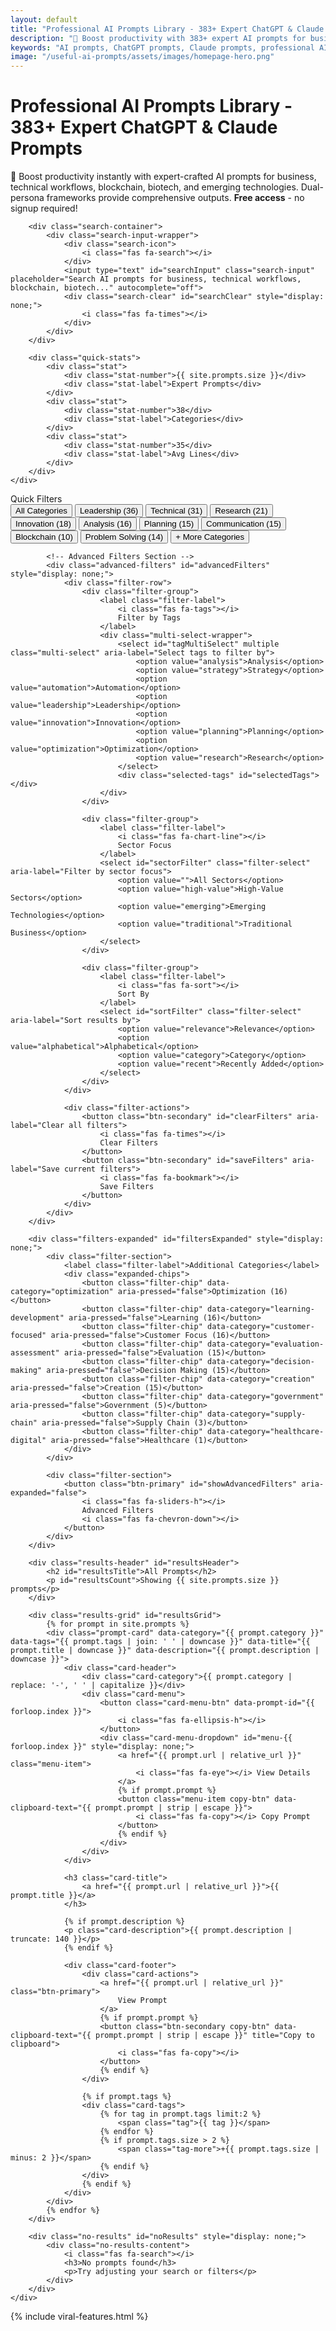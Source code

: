 ```yaml
---
layout: default
title: "Professional AI Prompts Library - 383+ Expert ChatGPT & Claude Prompts for Business Success"
description: "🚀 Boost productivity with 383+ expert AI prompts for business, technical workflows, blockchain, biotech & emerging technologies. Ready-to-use ChatGPT and Claude prompts with dual-persona frameworks. Free instant access - no signup required!"
keywords: "AI prompts, ChatGPT prompts, Claude prompts, professional AI prompts, business prompts, technical prompts, AI productivity, prompt engineering, dual persona prompts, business automation, AI tools, blockchain prompts, biotech prompts, management prompts"
image: "/useful-ai-prompts/assets/images/homepage-hero.png"
---
```


<div class="search-hero">
    <div class="container">
        <div class="search-header">
            <h1 class="search-title">Professional AI Prompts Library - 383+ Expert ChatGPT & Claude Prompts</h1>
            <p class="search-subtitle">🚀 Boost productivity instantly with expert-crafted AI prompts for business, technical workflows, blockchain, biotech, and emerging technologies. Dual-persona frameworks provide comprehensive outputs. <strong>Free access</strong> - no signup required!</p>
        </div>
        
        <div class="search-container">
            <div class="search-input-wrapper">
                <div class="search-icon">
                    <i class="fas fa-search"></i>
                </div>
                <input type="text" id="searchInput" class="search-input" placeholder="Search AI prompts for business, technical workflows, blockchain, biotech..." autocomplete="off">
                <div class="search-clear" id="searchClear" style="display: none;">
                    <i class="fas fa-times"></i>
                </div>
            </div>
        </div>
        
        <div class="quick-stats">
            <div class="stat">
                <div class="stat-number">{{ site.prompts.size }}</div>
                <div class="stat-label">Expert Prompts</div>
            </div>
            <div class="stat">
                <div class="stat-number">38</div>
                <div class="stat-label">Categories</div>
            </div>
            <div class="stat">
                <div class="stat-number">35</div>
                <div class="stat-label">Avg Lines</div>
            </div>
        </div>
    </div>
</div>

<div class="results-section">
    <div class="container">
        <!-- Enhanced Filter Controls -->
        <div class="filter-controls">
            <div class="filter-section">
                <label class="filter-label">
                    <i class="fas fa-filter"></i>
                    Quick Filters
                </label>
                <div class="filters-bar" id="filtersBar">
                    <button class="filter-chip active" data-category="all" aria-pressed="true">All Categories</button>
                    <button class="filter-chip" data-category="management-leadership" aria-pressed="false">Leadership (36)</button>
                    <button class="filter-chip" data-category="technical-workflows" aria-pressed="false">Technical (31)</button>
                    <button class="filter-chip" data-category="research-workflows" aria-pressed="false">Research (21)</button>
                    <button class="filter-chip" data-category="creativity-innovation" aria-pressed="false">Innovation (18)</button>
                    <button class="filter-chip" data-category="analysis" aria-pressed="false">Analysis (16)</button>
                    <button class="filter-chip" data-category="planning" aria-pressed="false">Planning (15)</button>
                    <button class="filter-chip" data-category="communication" aria-pressed="false">Communication (15)</button>
                    <button class="filter-chip" data-category="blockchain" aria-pressed="false">Blockchain (10)</button>
                    <button class="filter-chip" data-category="problem-solving" aria-pressed="false">Problem Solving (14)</button>
                    <button class="filter-chip filter-toggle" id="showMoreFilters" aria-expanded="false">
                        <span class="toggle-text">+ More Categories</span>
                        <i class="fas fa-chevron-down toggle-icon"></i>
                    </button>
                </div>
            </div>
            
            <!-- Advanced Filters Section -->
            <div class="advanced-filters" id="advancedFilters" style="display: none;">
                <div class="filter-row">
                    <div class="filter-group">
                        <label class="filter-label">
                            <i class="fas fa-tags"></i>
                            Filter by Tags
                        </label>
                        <div class="multi-select-wrapper">
                            <select id="tagMultiSelect" multiple class="multi-select" aria-label="Select tags to filter by">
                                <option value="analysis">Analysis</option>
                                <option value="strategy">Strategy</option>
                                <option value="automation">Automation</option>
                                <option value="leadership">Leadership</option>
                                <option value="innovation">Innovation</option>
                                <option value="planning">Planning</option>
                                <option value="optimization">Optimization</option>
                                <option value="research">Research</option>
                            </select>
                            <div class="selected-tags" id="selectedTags"></div>
                        </div>
                    </div>
                    
                    <div class="filter-group">
                        <label class="filter-label">
                            <i class="fas fa-chart-line"></i>
                            Sector Focus
                        </label>
                        <select id="sectorFilter" class="filter-select" aria-label="Filter by sector focus">
                            <option value="">All Sectors</option>
                            <option value="high-value">High-Value Sectors</option>
                            <option value="emerging">Emerging Technologies</option>
                            <option value="traditional">Traditional Business</option>
                        </select>
                    </div>
                    
                    <div class="filter-group">
                        <label class="filter-label">
                            <i class="fas fa-sort"></i>
                            Sort By
                        </label>
                        <select id="sortFilter" class="filter-select" aria-label="Sort results by">
                            <option value="relevance">Relevance</option>
                            <option value="alphabetical">Alphabetical</option>
                            <option value="category">Category</option>
                            <option value="recent">Recently Added</option>
                        </select>
                    </div>
                </div>
                
                <div class="filter-actions">
                    <button class="btn-secondary" id="clearFilters" aria-label="Clear all filters">
                        <i class="fas fa-times"></i>
                        Clear Filters
                    </button>
                    <button class="btn-secondary" id="saveFilters" aria-label="Save current filters">
                        <i class="fas fa-bookmark"></i>
                        Save Filters
                    </button>
                </div>
            </div>
        </div>
        
        <div class="filters-expanded" id="filtersExpanded" style="display: none;">
            <div class="filter-section">
                <label class="filter-label">Additional Categories</label>
                <div class="expanded-chips">
                    <button class="filter-chip" data-category="optimization" aria-pressed="false">Optimization (16)</button>
                    <button class="filter-chip" data-category="learning-development" aria-pressed="false">Learning (16)</button>
                    <button class="filter-chip" data-category="customer-focused" aria-pressed="false">Customer Focus (16)</button>
                    <button class="filter-chip" data-category="evaluation-assessment" aria-pressed="false">Evaluation (15)</button>
                    <button class="filter-chip" data-category="decision-making" aria-pressed="false">Decision Making (15)</button>
                    <button class="filter-chip" data-category="creation" aria-pressed="false">Creation (15)</button>
                    <button class="filter-chip" data-category="government" aria-pressed="false">Government (5)</button>
                    <button class="filter-chip" data-category="supply-chain" aria-pressed="false">Supply Chain (3)</button>
                    <button class="filter-chip" data-category="healthcare-digital" aria-pressed="false">Healthcare (1)</button>
                </div>
            </div>
            
            <div class="filter-section">
                <button class="btn-primary" id="showAdvancedFilters" aria-expanded="false">
                    <i class="fas fa-sliders-h"></i>
                    Advanced Filters
                    <i class="fas fa-chevron-down"></i>
                </button>
            </div>
        </div>
        
        <div class="results-header" id="resultsHeader">
            <h2 id="resultsTitle">All Prompts</h2>
            <p id="resultsCount">Showing {{ site.prompts.size }} prompts</p>
        </div>
        
        <div class="results-grid" id="resultsGrid">
            {% for prompt in site.prompts %}
            <div class="prompt-card" data-category="{{ prompt.category }}" data-tags="{{ prompt.tags | join: ' ' | downcase }}" data-title="{{ prompt.title | downcase }}" data-description="{{ prompt.description | downcase }}">
                <div class="card-header">
                    <div class="card-category">{{ prompt.category | replace: '-', ' ' | capitalize }}</div>
                    <div class="card-menu">
                        <button class="card-menu-btn" data-prompt-id="{{ forloop.index }}">
                            <i class="fas fa-ellipsis-h"></i>
                        </button>
                        <div class="card-menu-dropdown" id="menu-{{ forloop.index }}" style="display: none;">
                            <a href="{{ prompt.url | relative_url }}" class="menu-item">
                                <i class="fas fa-eye"></i> View Details
                            </a>
                            {% if prompt.prompt %}
                            <button class="menu-item copy-btn" data-clipboard-text="{{ prompt.prompt | strip | escape }}">
                                <i class="fas fa-copy"></i> Copy Prompt
                            </button>
                            {% endif %}
                        </div>
                    </div>
                </div>
                
                <h3 class="card-title">
                    <a href="{{ prompt.url | relative_url }}">{{ prompt.title }}</a>
                </h3>
                
                {% if prompt.description %}
                <p class="card-description">{{ prompt.description | truncate: 140 }}</p>
                {% endif %}
                
                <div class="card-footer">
                    <div class="card-actions">
                        <a href="{{ prompt.url | relative_url }}" class="btn-primary">
                            View Prompt
                        </a>
                        {% if prompt.prompt %}
                        <button class="btn-secondary copy-btn" data-clipboard-text="{{ prompt.prompt | strip | escape }}" title="Copy to clipboard">
                            <i class="fas fa-copy"></i>
                        </button>
                        {% endif %}
                    </div>
                    
                    {% if prompt.tags %}
                    <div class="card-tags">
                        {% for tag in prompt.tags limit:2 %}
                            <span class="tag">{{ tag }}</span>
                        {% endfor %}
                        {% if prompt.tags.size > 2 %}
                            <span class="tag-more">+{{ prompt.tags.size | minus: 2 }}</span>
                        {% endif %}
                    </div>
                    {% endif %}
                </div>
            </div>
            {% endfor %}
        </div>
        
        <div class="no-results" id="noResults" style="display: none;">
            <div class="no-results-content">
                <i class="fas fa-search"></i>
                <h3>No prompts found</h3>
                <p>Try adjusting your search or filters</p>
            </div>
        </div>
    </div>
</div>

<!-- Add Viral Features to Homepage -->
{% include viral-features.html %}

<!-- Homepage-specific Schema Markup -->
<script type="application/ld+json">
{
  "@context": "https://schema.org",
  "@type": "WebApplication",
  "name": "Professional AI Prompts Library",
  "url": "{{ site.url }}{{ site.baseurl }}/",
  "applicationCategory": "Productivity",
  "description": "Professional AI prompts library with 278+ expert ChatGPT and Claude prompts for business, technical workflows, and emerging technologies",
  "operatingSystem": "Any",
  "offers": {
    "@type": "Offer",
    "price": "0",
    "priceCurrency": "USD",
    "availability": "https://schema.org/InStock"
  },
  "aggregateRating": {
    "@type": "AggregateRating",
    "ratingValue": "4.8",
    "reviewCount": "127",
    "bestRating": "5",
    "worstRating": "1"
  },
  "author": {
    "@type": "Organization",
    "@id": "{{ site.url }}{{ site.baseurl }}/#organization"
  },
  "publisher": {
    "@type": "Organization",
    "@id": "{{ site.url }}{{ site.baseurl }}/#organization"
  },
  "potentialAction": {
    "@type": "SearchAction",
    "target": {
      "@type": "EntryPoint",
      "urlTemplate": "{{ site.url }}{{ site.baseurl }}/search/?q={search_term_string}"
    },
    "query-input": "required name=search_term_string"
  },
  "featureList": [
    "278+ Professional AI Prompts",
    "Dual-Persona Architecture",
    "18 Specialized Categories",
    "Instant Search & Filtering",
    "One-Click Copy to Clipboard",
    "Mobile-Responsive Design",
    "Free Access - No Signup Required",
    "Expert-Crafted Frameworks",
    "Business & Technical Workflows",
    "Emerging Technology Sectors"
  ]
}
</script>

<!-- Homepage ItemList Schema -->
<script type="application/ld+json">
{
  "@context": "https://schema.org",
  "@type": "ItemList",
  "name": "Professional AI Prompts Collection",
  "description": "Comprehensive list of professional AI prompts organized by category and industry",
  "numberOfItems": "{{ site.prompts.size }}",
  "itemListOrder": "https://schema.org/ItemListOrderAscending",
  "itemListElement": [
    {% for prompt in site.prompts limit:10 %}
    {
      "@type": "ListItem",
      "position": {{ forloop.index }},
      "item": {
        "@type": "CreativeWork",
        "name": "{{ prompt.title }}",
        "description": "{{ prompt.description | default: prompt.excerpt | strip_html | truncate: 200 }}",
        "url": "{{ site.url }}{{ prompt.url }}",
        "genre": "{{ prompt.category | replace: '-', ' ' | capitalize }}",
        "keywords": "{% if prompt.tags %}{% for tag in prompt.tags %}{{ tag }}{% unless forloop.last %}, {% endunless %}{% endfor %}{% endif %}",
        "author": {
          "@type": "Organization",
          "name": "Useful AI Prompts"
        }
      }
    }{% unless forloop.last %},{% endunless %}
    {% endfor %}
  ]
}
</script>

<script>
// Enhanced search and filter functionality
document.addEventListener('DOMContentLoaded', function() {
    const searchInput = document.getElementById('searchInput');
    const searchClear = document.getElementById('searchClear');
    const resultsGrid = document.getElementById('resultsGrid');
    const resultsTitle = document.getElementById('resultsTitle');
    const resultsCount = document.getElementById('resultsCount');
    const noResults = document.getElementById('noResults');
    const filtersBar = document.getElementById('filtersBar');
    const filtersExpanded = document.getElementById('filtersExpanded');
    const showMoreFilters = document.getElementById('showMoreFilters');
    const showAdvancedFilters = document.getElementById('showAdvancedFilters');
    const advancedFilters = document.getElementById('advancedFilters');
    const tagMultiSelect = document.getElementById('tagMultiSelect');
    const selectedTags = document.getElementById('selectedTags');
    const sectorFilter = document.getElementById('sectorFilter');
    const sortFilter = document.getElementById('sortFilter');
    const clearFilters = document.getElementById('clearFilters');
    const saveFilters = document.getElementById('saveFilters');
    const prompts = document.querySelectorAll('.prompt-card');

    let currentFilter = 'all';
    let currentSearch = '';
    let filtersExpandedState = false;
    let advancedFiltersState = false;
    let selectedTagsArray = [];
    let currentSector = '';
    let currentSort = 'relevance';
    let savedFilters = JSON.parse(localStorage.getItem('savedFilters') || '{}');

    // Search clear functionality
    searchInput.addEventListener('input', function() {
        if (this.value.length > 0) {
            searchClear.style.display = 'flex';
        } else {
            searchClear.style.display = 'none';
        }
        performSearch();
    });

    searchClear.addEventListener('click', function() {
        searchInput.value = '';
        searchClear.style.display = 'none';
        performSearch();
        searchInput.focus();
    });

    // Advanced search with multiple filter criteria
    function performAdvancedSearch() {
        const searchTerm = searchInput.value.toLowerCase().trim();
        currentSearch = searchTerm;
        let visiblePrompts = [];

        prompts.forEach(prompt => {
            const title = prompt.dataset.title || '';
            const description = prompt.dataset.description || '';
            const tags = prompt.dataset.tags || '';
            const category = prompt.dataset.category || '';

            // Enhanced search matching
            const matchesSearch = !searchTerm || 
                title.includes(searchTerm) || 
                description.includes(searchTerm) || 
                tags.includes(searchTerm) ||
                category.replace('-', ' ').includes(searchTerm) ||
                // Fuzzy matching for common search terms
                (searchTerm.includes('manage') && (title.includes('manage') || category.includes('management'))) ||
                (searchTerm.includes('lead') && (title.includes('lead') || category.includes('leadership'))) ||
                (searchTerm.includes('tech') && category.includes('technical')) ||
                (searchTerm.includes('create') && (category.includes('creation') || category.includes('creativity')));
            
            const matchesFilter = currentFilter === 'all' || 
                category === currentFilter ||
                category.includes(currentFilter);
                
            // Tag filtering
            const matchesTags = selectedTagsArray.length === 0 || 
                selectedTagsArray.some(selectedTag => 
                    tags.includes(selectedTag) || 
                    title.includes(selectedTag) ||
                    description.includes(selectedTag)
                );
                
            // Sector filtering
            const matchesSector = !currentSector || 
                (currentSector === 'high-value' && ['blockchain', 'biotechnology', 'space-economy', 'renewable-energy', 'quantum-computing', 'government-digital', 'supply-chain', 'healthcare-digital'].includes(category)) ||
                (currentSector === 'emerging' && ['blockchain', 'biotechnology', 'quantum-computing', 'space-economy'].includes(category)) ||
                (currentSector === 'traditional' && !['blockchain', 'biotechnology', 'quantum-computing', 'space-economy', 'renewable-energy'].includes(category));

            if (matchesSearch && matchesFilter && matchesTags && matchesSector) {
                prompt.style.display = 'block';
                visiblePrompts.push(prompt);
            } else {
                prompt.style.display = 'none';
            }
        });
        
        // Apply sorting
        applySorting(visiblePrompts);
        
        // Animate visible prompts
        visiblePrompts.forEach((prompt, index) => {
            prompt.style.opacity = '0';
            prompt.style.transform = 'translateY(20px)';
            setTimeout(() => {
                prompt.style.transition = 'all 0.3s ease';
                prompt.style.opacity = '1';
                prompt.style.transform = 'translateY(0)';
            }, index * 30);
        });

        updateResultsHeader(searchTerm, visiblePrompts.length);
        toggleNoResults(visiblePrompts.length === 0);
    }
    
    function applySorting(visiblePrompts) {
        if (currentSort === 'alphabetical') {
            visiblePrompts.sort((a, b) => {
                const titleA = (a.dataset.title || '').toLowerCase();
                const titleB = (b.dataset.title || '').toLowerCase();
                return titleA.localeCompare(titleB);
            });
        } else if (currentSort === 'category') {
            visiblePrompts.sort((a, b) => {
                const categoryA = (a.dataset.category || '').toLowerCase();
                const categoryB = (b.dataset.category || '').toLowerCase();
                return categoryA.localeCompare(categoryB);
            });
        }
        
        // Reorder in DOM
        visiblePrompts.forEach((prompt, index) => {
            prompt.style.order = index;
        });
    }
    
    // Legacy function for compatibility
    function performSearch() {
        performAdvancedSearch();
    }

    // Update results header
    function updateResultsHeader(searchTerm, count) {
        if (searchTerm) {
            resultsTitle.textContent = `Search: "${searchTerm}"`;
        } else if (currentFilter !== 'all') {
            const filterBtn = document.querySelector(`[data-category="${currentFilter}"]`);
            const filterName = filterBtn ? filterBtn.textContent.split(' (')[0] : 'Filtered';
            resultsTitle.textContent = filterName;
        } else {
            resultsTitle.textContent = 'All Prompts';
        }
        
        resultsCount.textContent = `${count} prompt${count === 1 ? '' : 's'}`;
    }

    // Toggle no results display
    function toggleNoResults(show) {
        if (show) {
            resultsGrid.style.display = 'none';
            noResults.style.display = 'block';
        } else {
            resultsGrid.style.display = 'grid';
            noResults.style.display = 'none';
        }
    }

    // Enhanced filter functionality with advanced options
    document.addEventListener('click', function(e) {
        if (e.target.classList.contains('filter-chip') && e.target.dataset.category) {
            // Handle "more" button
            if (e.target.id === 'showMoreFilters') {
                toggleExpandedFilters();
                return;
            }

            // Update active state with ARIA attributes
            document.querySelectorAll('.filter-chip[data-category]').forEach(chip => {
                if (chip.dataset.category !== 'more') {
                    chip.classList.remove('active');
                    chip.setAttribute('aria-pressed', 'false');
                }
            });
            e.target.classList.add('active');
            e.target.setAttribute('aria-pressed', 'true');

            // Update current filter
            currentFilter = e.target.dataset.category;
            performAdvancedSearch();
        }
    });
    
    // Toggle expanded filters
    function toggleExpandedFilters() {
        if (!filtersExpandedState) {
            filtersExpanded.style.display = 'block';
            showMoreFilters.setAttribute('aria-expanded', 'true');
            filtersExpandedState = true;
        } else {
            filtersExpanded.style.display = 'none';
            showMoreFilters.setAttribute('aria-expanded', 'false');
            filtersExpandedState = false;
        }
    }
    
    // Toggle advanced filters
    if (showAdvancedFilters) {
        showAdvancedFilters.addEventListener('click', function() {
            if (!advancedFiltersState) {
                advancedFilters.style.display = 'block';
                this.setAttribute('aria-expanded', 'true');
                this.innerHTML = '<i class="fas fa-sliders-h"></i> Hide Advanced Filters <i class="fas fa-chevron-up"></i>';
                advancedFiltersState = true;
            } else {
                advancedFilters.style.display = 'none';
                this.setAttribute('aria-expanded', 'false');
                this.innerHTML = '<i class="fas fa-sliders-h"></i> Advanced Filters <i class="fas fa-chevron-down"></i>';
                advancedFiltersState = false;
            }
        });
    }
    
    // Multi-select tag functionality
    if (selectedTags) {
        selectedTags.addEventListener('click', function() {
            showTagDropdown();
        });
        
        selectedTags.setAttribute('tabindex', '0');
        selectedTags.addEventListener('keydown', function(e) {
            if (e.key === 'Enter' || e.key === ' ') {
                e.preventDefault();
                showTagDropdown();
            }
        });
    }
    
    // Create tag dropdown
    function showTagDropdown() {
        const dropdown = createTagDropdown();
        selectedTags.parentNode.appendChild(dropdown);
        dropdown.style.display = 'block';
        
        // Close dropdown when clicking outside
        const closeDropdown = (e) => {
            if (!selectedTags.contains(e.target) && !dropdown.contains(e.target)) {
                dropdown.remove();
                document.removeEventListener('click', closeDropdown);
            }
        };
        
        setTimeout(() => {
            document.addEventListener('click', closeDropdown);
        }, 100);
    }
    
    function createTagDropdown() {
        const dropdown = document.createElement('div');
        dropdown.className = 'tag-dropdown';
        
        const tags = ['analysis', 'strategy', 'automation', 'leadership', 'innovation', 'planning', 'optimization', 'research', 'creative', 'technical', 'management', 'communication'];
        
        tags.forEach(tag => {
            const option = document.createElement('div');
            option.className = 'tag-option';
            
            const checkbox = document.createElement('input');
            checkbox.type = 'checkbox';
            checkbox.value = tag;
            checkbox.checked = selectedTagsArray.includes(tag);
            
            checkbox.addEventListener('change', function() {
                if (this.checked) {
                    if (!selectedTagsArray.includes(tag)) {
                        selectedTagsArray.push(tag);
                    }
                } else {
                    selectedTagsArray = selectedTagsArray.filter(t => t !== tag);
                }
                updateSelectedTagsDisplay();
                performAdvancedSearch();
            });
            
            const label = document.createElement('label');
            label.textContent = tag.charAt(0).toUpperCase() + tag.slice(1);
            label.style.cursor = 'pointer';
            
            option.appendChild(checkbox);
            option.appendChild(label);
            dropdown.appendChild(option);
        });
        
        return dropdown;
    }
    
    function updateSelectedTagsDisplay() {
        selectedTags.innerHTML = '';
        
        selectedTagsArray.forEach(tag => {
            const tagElement = document.createElement('div');
            tagElement.className = 'selected-tag';
            
            const tagText = document.createElement('span');
            tagText.textContent = tag.charAt(0).toUpperCase() + tag.slice(1);
            
            const removeBtn = document.createElement('button');
            removeBtn.className = 'remove-tag';
            removeBtn.innerHTML = '<i class="fas fa-times"></i>';
            removeBtn.setAttribute('aria-label', `Remove ${tag} tag`);
            
            removeBtn.addEventListener('click', function(e) {
                e.stopPropagation();
                selectedTagsArray = selectedTagsArray.filter(t => t !== tag);
                updateSelectedTagsDisplay();
                performAdvancedSearch();
            });
            
            tagElement.appendChild(tagText);
            tagElement.appendChild(removeBtn);
            selectedTags.appendChild(tagElement);
        });
    }
    
    // Sector and sort filter handlers
    if (sectorFilter) {
        sectorFilter.addEventListener('change', function() {
            currentSector = this.value;
            performAdvancedSearch();
        });
    }
    
    if (sortFilter) {
        sortFilter.addEventListener('change', function() {
            currentSort = this.value;
            performAdvancedSearch();
        });
    }
    
    // Clear filters functionality
    if (clearFilters) {
        clearFilters.addEventListener('click', function() {
            // Reset all filters
            currentFilter = 'all';
            selectedTagsArray = [];
            currentSector = '';
            currentSort = 'relevance';
            
            // Update UI
            document.querySelectorAll('.filter-chip').forEach(chip => {
                chip.classList.remove('active');
                chip.setAttribute('aria-pressed', 'false');
            });
            document.querySelector('[data-category="all"]').classList.add('active');
            document.querySelector('[data-category="all"]').setAttribute('aria-pressed', 'true');
            
            updateSelectedTagsDisplay();
            if (sectorFilter) sectorFilter.value = '';
            if (sortFilter) sortFilter.value = 'relevance';
            
            performAdvancedSearch();
        });
    }
    
    // Save filters functionality
    if (saveFilters) {
        saveFilters.addEventListener('click', function() {
            const filterState = {
                category: currentFilter,
                tags: selectedTagsArray,
                sector: currentSector,
                sort: currentSort
            };
            
            localStorage.setItem('savedFilters', JSON.stringify(filterState));
            
            // Visual feedback
            const originalText = this.innerHTML;
            this.innerHTML = '<i class="fas fa-check"></i> Saved!';
            this.style.background = '#30d158';
            this.style.color = 'white';
            
            setTimeout(() => {
                this.innerHTML = originalText;
                this.style.background = '';
                this.style.color = '';
            }, 2000);
        });
    }

    // Enhanced copy functionality with better UX
    document.addEventListener('click', async function(e) {
        if (e.target.closest('.copy-btn')) {
            const btn = e.target.closest('.copy-btn');
            const text = btn.dataset.clipboardText;
            
            try {
                await navigator.clipboard.writeText(text);
                
                // Visual feedback
                const originalContent = btn.innerHTML;
                const originalTitle = btn.title;
                
                if (btn.classList.contains('btn-secondary')) {
                    btn.innerHTML = '<i class="fas fa-check"></i>';
                    btn.title = 'Copied!';
                } else {
                    btn.innerHTML = '<i class="fas fa-check"></i> Copied!';
                }
                
                btn.classList.add('copied');
                
                setTimeout(() => {
                    btn.innerHTML = originalContent;
                    btn.title = originalTitle;
                    btn.classList.remove('copied');
                }, 2000);
            } catch (err) {
                console.error('Copy failed:', err);
                // Fallback for older browsers
                const textArea = document.createElement('textarea');
                textArea.value = text;
                document.body.appendChild(textArea);
                textArea.select();
                document.execCommand('copy');
                document.body.removeChild(textArea);
            }
        }
    });

    // Card menu functionality
    document.addEventListener('click', function(e) {
        if (e.target.closest('.card-menu-btn')) {
            const btn = e.target.closest('.card-menu-btn');
            const promptId = btn.dataset.promptId;
            const menu = document.getElementById(`menu-${promptId}`);
            
            // Close all other menus
            document.querySelectorAll('.card-menu-dropdown').forEach(dropdown => {
                if (dropdown.id !== `menu-${promptId}`) {
                    dropdown.style.display = 'none';
                }
            });
            
            // Toggle current menu
            menu.style.display = menu.style.display === 'none' ? 'block' : 'none';
        }
        
        // Close menus when clicking outside
        if (!e.target.closest('.card-menu')) {
            document.querySelectorAll('.card-menu-dropdown').forEach(dropdown => {
                dropdown.style.display = 'none';
            });
        }
    });

    // Keyboard shortcuts
    document.addEventListener('keydown', function(e) {
        // Focus search on Ctrl/Cmd + K
        if ((e.ctrlKey || e.metaKey) && e.key === 'k') {
            e.preventDefault();
            searchInput.focus();
        }
        
        // Clear search on Escape
        if (e.key === 'Escape' && document.activeElement === searchInput) {
            searchInput.value = '';
            searchClear.style.display = 'none';
            performSearch();
        }
    });

    // Load saved filters on initialization
    function loadSavedFilters() {
        if (Object.keys(savedFilters).length > 0) {
            currentFilter = savedFilters.category || 'all';
            selectedTagsArray = savedFilters.tags || [];
            currentSector = savedFilters.sector || '';
            currentSort = savedFilters.sort || 'relevance';
            
            // Update UI
            document.querySelectorAll('.filter-chip').forEach(chip => {
                chip.classList.remove('active');
                chip.setAttribute('aria-pressed', 'false');
            });
            const activeChip = document.querySelector(`[data-category="${currentFilter}"]`);
            if (activeChip) {
                activeChip.classList.add('active');
                activeChip.setAttribute('aria-pressed', 'true');
            }
            
            updateSelectedTagsDisplay();
            if (sectorFilter) sectorFilter.value = currentSector;
            if (sortFilter) sortFilter.value = currentSort;
        }
    }
    
    // Initialize
    loadSavedFilters();
    performAdvancedSearch();
});
</script>